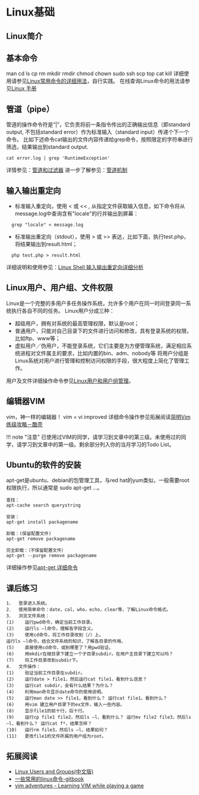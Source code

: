 # Linux基础

## Linux简介

## 基本命令

man cd ls cp rm mkdir rmdir chmod chown sudo ssh scp top cat kill
详细使用请参见[Linux常用命令的详细用法](http://blog.csdn.net/ljianhui/article/details/11100625)，自行实践。
在线查询Linux命令的用法请参见[Linux 手册](http://man.linuxde.net/)

## 管道（pipe）

  管道的操作命令符是“|”，它负责将前一条指令传出的正确输出信息（即standard output, 不包括standard error）作为标准输入（standard input）传递个下一个命令。
  比如下述命令cat输出的文件内容传递给grep命令，按照限定的字符串进行筛选，结果输出到standard output.
  ```
  cat error.log | grep 'RuntimeException' 
  ```
详情参见：[管道和过滤器](http://c.biancheng.net/cpp/html/2732.html)
进一步了解参见：[管道机制](http://oilbeater.com/linux/2012/05/29/linux_pipe.html)

## 输入输出重定向
  
  * 标准输入重定向，使用 < 或 << , 从指定文件获取输入信息，如下命令将从message.log中查询含有"locale"的行并输出到屏幕：
  ```
	grep "locale" < message.log
  ```

  * 标准输出重定向（stdout），使用 > 或 >> 表达，比如下面，执行test.php，将结果输出到result.html；
  ```
	php test.php > result.html
  ```

 详细说明和使用参见：[Linux Shell 输入输出重定向详细分析](http://www.cnblogs.com/chengmo/archive/2010/10/20/1855805.html)

## Linux用户、用户组、文件权限
Linux是一个完整的多用户多任务操作系统，允许多个用户在同一时间登录同一系统执行各自不同的任务。
Linux用户分成三种：  

- 超级用户，拥有对系统的最高管理权限，默认是root；
- 普通用户，只能对自己目录下的文件进行访问和修改，具有登录系统的权限，比如ftp、www等；
- 虚拟用户／伪用户，不能登录系统，它们主要是为方便管理系统，满足相应系统进程对文件属主的要求，比如内置的bin、adm、nobody等
将用户分组是Linux系统对用户进行管理和控制访问权限的手段，很大程度上简化了管理工作。

用户及文件详细操作命令参见[Linux用户和用户组管理](http://www.runoob.com/linux/linux-user-manage.html)。

## 编辑器VIM
vim，神一样的编辑器！
vim = vi improved
详细命令操作参见拓展阅读[简明Vim练级攻略－酷壳](http://coolshell.cn/articles/5426.html)

!!! note "注意"
    已使用过VIM的同学，请学习到文章中的第三级。未使用过的同学，请学习到文章中的第一级。剩余部分列入你的当月学习的Todo List。


## Ubuntu的软件的安装
apt-get是ubuntu、debian的包管理工具，与red hat的yum类似，一般需要root权限执行，所以通常是 sudo apt-get ...。
```
查找：
apt-cache search querystring 

安装：
apt-get install packagename

卸载：(保留配置文件)
apt-get remove packagename

完全卸载：（不保留配置文件）
apt-get --purge remove packagename
```
详细操作参见[apt-get 详细命令](http://www.howtogeek.com/63997/how-to-install-programs-in-ubuntu-in-the-command-line/)

## 课后练习

```
1．  登录进入系统。
2．  使用简单命令：date，cal，who，echo，clear等，了解Linux命令格式。
3．  浏览文件系统：
(1)    运行pwd命令，确定当前工作目录。
(2)    运行ls –l命令，理解各字段含义。
(3)    使用cd命令，将工作目录改到（/）上。
运行ls –l命令，结合文件系统的知识，了解各目录的作用。
(5)    直接使用cd命令，或到哪里了？用pwd验证。
(6)    用mkdir在根目录下建立一个子目录subdir。在用户主目录下建立可以吗？
(7)    将工作目录改到subdir下。
4．  文件操作：
(1)    验证当前工作目录在subdir。
(2)    运行date > file1，然后运行cat file1，看到什么信息？
(3)    运行cat subdir，会有什么结果？为什么？
(4)    利用man命令显示date命令的使用说明。
(5)    运行man date >> file1，看到什么？ 运行cat file1，看到什么？
(6)    用vim 建立用户目录下的ex文件，输入一些内容。
(8)    显示file1的前十行，后十行。
(9)    运行cp file1 file2，然后ls –l，看到什么？ 运行mv file2 file3，然后ls –l，看到什么？ 运行cat f*，结果怎样？
(10)   运行rm file3，然后ls –l，结果如何？
(11)   更改file1的文件所属的用户组为root。
```

## 拓展阅读

* [Linux Users and Groups(中文版)](https://wiki.archlinux.org/index.php/Users_and_groups_(%E7%AE%80%E4%BD%93%E4%B8%AD%E6%96%87))
* [一些常用的linux命令-gitbook](https://wujin.gitbooks.io/-linux-wu/content/)
* [vim adventures - Learning VIM while playing a game](http://vim-adventures.com/)

